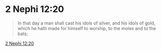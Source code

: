 # 2 Nephi 12:20

> In that day a man shall cast his idols of silver, and his idols of gold, which he hath made for himself to worship, to the moles and to the bats;

[2 Nephi 12:20](https://www.churchofjesuschrist.org/study/scriptures/bofm/2-ne/12?lang=eng&id=p20#p20)


